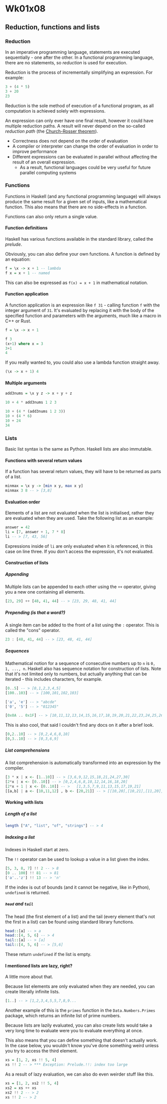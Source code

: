 # Wk01x08
## Reduction, functions and lists

### Reduction

In an imperative programming language, statements are executed sequentially - one after the other. In a functional programming language, there are no statements, so *reduction* is used for execution.

Reduction is the process of incrementally simplifying an expression. For example:

```hs
3 + (4 * 5)
3 + 20
23
```

Reduction is the sole method of execution of a functional program, as all computation is achieved solely with expressions.

An expression can only ever have one final result, however it could have multiple reduction paths. A result will never depend on the so-called *reduction path* (the [Church-Rosser theorem](https://en.wikipedia.org/wiki/Church%E2%80%93Rosser_theorem)). 

* Correctness does not depend on the order of evaluation
* A compiler or interpreter can change the order of evaluation in order to improve performance
* Different expressions can be evaluated in parallel without affecting the result of an overall expression.
  * As a result, functional languages could be very useful for future parallel computing systems

### Functions

Functions in Haskell (and any functional programming language) will always produce the same result for a given set of inputs, like a mathematical function. This also means that there are no side-effects in a function.

Functions can also only return a single value.

#### Function definitions

Haskell has various functions available in the standard library, called the *prelude*.

Obviously, you can also define your own functions. A function is defined by an equation:

```hs
f = \x -> x + 1 -- lambda
f x = x + 1 -- named
```

This can also be expressed as `f(x) = x + 1` in mathematical notation.

#### Function application

A function application is an expression like `f 31` - calling function `f` with the integer argument of `31`. It's evaluated by replacing it with the body of the specified function and parameters with the arguments, much like a macro in C++ or Rust.

```hs
f = \x -> x + 1

f 3
(x+1) where x = 3
3+1
4
```

If you really wanted to, you could also use a lambda function straight away.

```hs
(\x -> x + 1) 4
```

#### Multiple arguments

```hs
add3nums = \x y z -> x + y + z

10 + 4 * add3nums 1 2 3

10 + (4 * (add3nums 1 2 3))
10 + (4 * 6)
10 + 24
34
```

### Lists

Basic list syntax is the same as Python. Haskell lists are also immutable.

#### Functions with several return values

If a function has several return values, they will have to be returned as parts of a list. 

```hs
minmax = \x y -> [min x y, max x y]
minmax 3 8 -- > [3,8]
```

#### Evaluation order

Elements of a list are not evaluated when the list is initialised, rather they are evaluated when they are used. Take the following list as an example:

```hs
answer = 42
li = [7, answer + 1, 7 * 8]
li -- > [7, 43, 56]
```

Expressions inside of `li` are only evaluated when it is referenced, in this case on line three. If you don't access the expression, it's not evaluated.

#### Construction of lists

##### Appending

Multiple lists can be appended to each other using the `++` operator, giving you a new one containing all elements.

```hs
[23, 29] ++ [48, 41, 44] -- > [23, 29, 48, 41, 44]
```

##### Prepending (is that a word?)

A single item can be added to the front of a list using the `:` operator. This is called the "cons" operator.

```hs
23 : [48, 41, 44] -- > [23, 48, 41, 44]
```

##### Sequences

Mathematical notion for a sequence of consecutive numbers up to `n` is `0, 1, ..., n`. Haskell also has sequence notation for construction of lists. Note that it's not limited only to numbers, but actually anything that can be iterated - this includes characters, for example.

```hs
[0..5] -- > [0,1,2,3,4,5]
[100..103] -- > [100,101,102,103]

['a', 'e'] -- > "abcde"
['0', '5'] -- > "012345"

[0x0A .. 0x1F] -- > [10,11,12,13,14,15,16,17,18,19,20,21,22,23,24,25,26,27,28,29,30,31]
```

This is also cool, that said I couldn't find any docs on it after a brief look.

```hs
[0,2..10] -- > [0,2,4,6,8,10]
[0,3..10] -- > [0,3,6,9]
```


##### List comprehensions

A list comprehension is automatically transformed into an expression by the compiler.

```hs
[3 * x | x <- [1..10]] -- > [3,6,9,12,15,18,21,24,27,30]
[2*x | x <- [0..10]] -- > [0,2,4,6,8,10,12,14,16,18,20]
[2*x + 1 | x <- [0..10]] -- >   [1,3,5,7,9,11,13,15,17,19,21]
[[a,b] | a <- [10,11,12] , b <- [20,21]] -- > [[10,20],[10,21],[11,20],[11,21],[12,20],[12,21]]
```

#### Working with lists

##### Length of a list

```hs
length ["A", "list", "of", "strings"] -- > 4
```

##### Indexing a list

Indexes in Haskell start at zero.

The `!!` operator can be used to lookup a value in a list given the index.

```hs
[5, 3, 8, 7] !! 2 -- > 8
[0 .. 100] !! 81 -- > 81
['a'..'z'] !! 13 -- > 'n'
```

If the index is out of bounds (and it cannot be negative, like in Python), `undefined` is returned.

##### `head` and `tail`

The head (the first element of a list) and the tail (every element that's not the first in a list) can be found using standard library functions.

```hs
head::[a] -- > a
head::[4, 5, 6] -- > 4
tail::[a] -- > [a]
tail::[4, 5, 6] -- > [5,6]
```

These return `undefined` if the list is empty.

#### I mentioned lists are lazy, right?

A little more about that.

Because list elements are only evaluated when they are needed, you can create literally infinite lists.

```hs
[1..] -- > [1,2,3,4,5,5,7,8,9...
```

Another example of this is the `primes` function in the `Data.Numbers.Primes` package, which returns an infinite list of prime numbers.

Because lists are lazily evaluated, you can also create lists would take a very long time to evaluate were you to evaluate everything at once.

This also means that you can define something that doesn't actually work. In the case below, you wouldn't know you've done something weird unless you try to access the third element.

```hs
xs = [1, 2, xs !! 5, 4]
xs !! 2 -- > *** Exception: Prelude.!!: index too large
```

As a result of lazy evaluation, we can also do even weirder stuff like this.

```hs
xs = [1, 2, xs2 !! 5, 4]
xs2 = xs ++ xs
xs2 !! 2 -- > 2
xs !! 2 -- > 2
```
